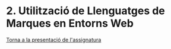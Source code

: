 # 2. Utilització de Llenguatges de Marques en Entorns Web

[Torna a la presentació de l'assignatura](README.md)
